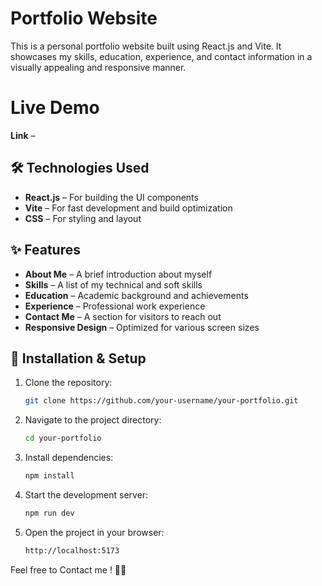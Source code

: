 # Portfolio Website

This is a personal portfolio website built using React.js and Vite. It showcases my skills, education, experience, and contact information in a visually appealing and responsive manner.

# Live Demo 
**Link** – 

## 🛠️ Technologies Used

- **React.js** – For building the UI components
- **Vite** – For fast development and build optimization
- **CSS** – For styling and layout

## ✨ Features

- **About Me** – A brief introduction about myself
- **Skills** – A list of my technical and soft skills
- **Education** – Academic background and achievements
- **Experience** – Professional work experience
- **Contact Me** – A section for visitors to reach out
- **Responsive Design** – Optimized for various screen sizes

## 🚀 Installation & Setup

1. Clone the repository:
   ```sh
   git clone https://github.com/your-username/your-portfolio.git
   ```

2. Navigate to the project directory:
   ```sh
   cd your-portfolio
   ```

3. Install dependencies:
   ```sh
   npm install
   ```

4. Start the development server:
   ```sh
   npm run dev
   ```

5. Open the project in your browser:
   ```sh
   http://localhost:5173
   ```

Feel free to Contact me ! 🎨🚀
